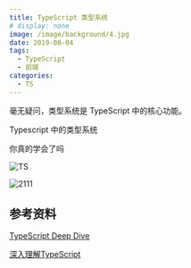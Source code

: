 ```yaml
---
title: TypeScript 类型系统
# display: none
image: /image/background/4.jpg
date: 2019-08-04
tags: 
  - TypeScript
  - 前端
categories:
  - TS
--- 
```

毫无疑问，类型系统是 TypeScript 中的核心功能。

Typescript 中的类型系统

你真的学会了吗

<!-- more -->
![TS](/image/2019-8-4/logo.jpeg)

<!-- ![2111](~@bg/1.jpg) -->
![2111](/image/background/1.jpg)
## 参考资料
[TypeScript Deep Dive](https://basarat.gitbooks.io/typescript/content/docs/why-typescript.html)

[深入理解TypeScript](https://jkchao.github.io/typescript-book-chinese/)


